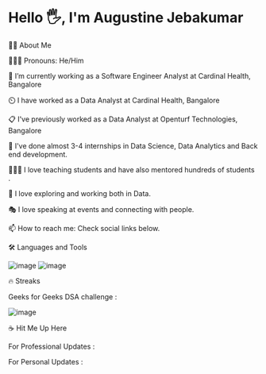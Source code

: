   # Hello 🖐️, I'm Augustine Jebakumar

👩‍💻 About Me

👩🏻‍💻 Pronouns: He/Him

💼 I’m currently working as a Software Engineer Analyst at Cardinal Health, Bangalore

⏲️ I have worked as a Data Analyst at Cardinal Health, Bangalore

📋 I've previously worked as a Data Analyst at Openturf Technologies, Bangalore

🎒 I've done almost 3-4 internships in Data Science, Data Analytics and Back end development.

👩🏻‍🏫 I love teaching students and have also mentored hundreds of students .

🧭 I love exploring and working both in Data.

🎭 I love speaking at events and connecting with people.

📫 How to reach me: Check social links below.

🛠️ Languages and Tools

![image](https://github.com/user-attachments/assets/81d4cf0a-8cb5-4a94-9d59-3e2b3b574220)
![image](https://github.com/user-attachments/assets/7ec2ee7b-ec34-4852-868e-2fa5d7bad33d)

🔥 Streaks

Geeks for Geeks DSA challenge :

![image](https://github.com/user-attachments/assets/e7bc36c0-501d-4c5c-b602-495a2c7f53e3)

☕ Hit Me Up Here

For Professional Updates :

For Personal Updates :

